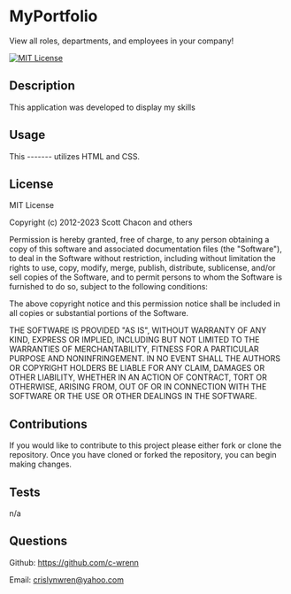 # MyPortfolio
View all roles, departments, and employees in your company!

[![MIT License](https://img.shields.io/badge/License-MIT-blue.svg)](https://opensource.org/licenses/MIT)

## Description
This application was developed to display my skills

## Usage

This ------- utilizes HTML and CSS.

## License

MIT License

Copyright (c) 2012-2023 Scott Chacon and others

Permission is hereby granted, free of charge, to any person obtaining
a copy of this software and associated documentation files (the
"Software"), to deal in the Software without restriction, including
without limitation the rights to use, copy, modify, merge, publish,
distribute, sublicense, and/or sell copies of the Software, and to
permit persons to whom the Software is furnished to do so, subject to
the following conditions:

The above copyright notice and this permission notice shall be
included in all copies or substantial portions of the Software.

THE SOFTWARE IS PROVIDED "AS IS", WITHOUT WARRANTY OF ANY KIND,
EXPRESS OR IMPLIED, INCLUDING BUT NOT LIMITED TO THE WARRANTIES OF
MERCHANTABILITY, FITNESS FOR A PARTICULAR PURPOSE AND
NONINFRINGEMENT. IN NO EVENT SHALL THE AUTHORS OR COPYRIGHT HOLDERS BE
LIABLE FOR ANY CLAIM, DAMAGES OR OTHER LIABILITY, WHETHER IN AN ACTION
OF CONTRACT, TORT OR OTHERWISE, ARISING FROM, OUT OF OR IN CONNECTION
WITH THE SOFTWARE OR THE USE OR OTHER DEALINGS IN THE SOFTWARE.

## Contributions
If you would like to contribute to this project please either fork or clone the repository. Once you have cloned or forked the repository, you can begin making changes.

## Tests
n/a

## Questions
Github: https://github.com/c-wrenn

Email: crislynwren@yahoo.com